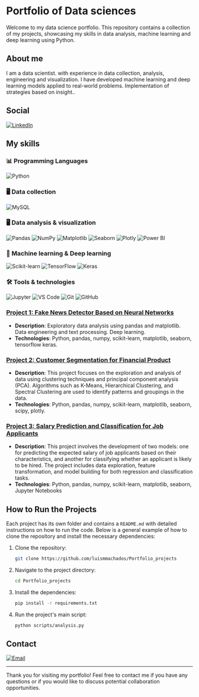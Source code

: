 # Portfolio of Data sciences

Welcome to my data science portfolio. This repository contains a collection of my projects, showcasing my skills in data analysis, machine learning and deep learning using Python.

## About me

I am a data scientist. with experience in data collection, analysis, engineering and visualization. I have developed machine learning and deep learning models applied to real-world problems. Implementation of strategies based on insight..

## Social

[![LinkedIn](https://img.shields.io/badge/LinkedIn-Connect-blue)](https://www.linkedin.com/in/luismmachados)

## My skills 


### 📊 Programming Languages
![Python](https://img.shields.io/badge/python-3670A0?style=for-the-badge&logo=python&logoColor=ffdd54)


### 🖥️ Data collection 
![MySQL](https://img.shields.io/badge/MySQL-4479A1?style=for-the-badge&logo=mysql&logoColor=white)


### 🖥️ Data analysis & visualization 
![Pandas](https://img.shields.io/badge/Pandas-150458?style=for-the-badge&logo=pandas)
![NumPy](https://img.shields.io/badge/NumPy-013243?style=for-the-badge&logo=numpy)
![Matplotlib](https://img.shields.io/badge/Matplotlib-11557C?style=for-the-badge&logo=matplotlib)
![Seaborn](https://img.shields.io/badge/Seaborn-2E77BC?style=for-the-badge&logo=python)
![Plotly](https://img.shields.io/badge/Plotly-3F4F75?style=for-the-badge&logo=plotly)
![Power BI](https://img.shields.io/badge/Power_BI-F2C811?style=for-the-badge&logo=power-bi&logoColor=white)


### 🤖 Machine learning & Deep learning 
![Scikit-learn](https://img.shields.io/badge/Scikit--learn-F7931E?style=for-the-badge&logo=scikit-learn&logoColor=white)
![TensorFlow](https://img.shields.io/badge/TensorFlow-FF6F00?style=for-the-badge&logo=tensorflow&logoColor=white)
![Keras](https://img.shields.io/badge/Keras-D00000?style=for-the-badge&logo=keras&logoColor=white)


### 🛠 Tools & technologies 
![Jupyter](https://img.shields.io/badge/Jupyter-F37626?style=for-the-badge&logo=jupyter&logoColor=white)
![VS Code](https://img.shields.io/badge/Visual_Studio_Code-0078d7?style=for-the-badge&logo=visual-studio-code&logoColor=white)
![Git](https://img.shields.io/badge/Git-F05032?style=for-the-badge&logo=git&logoColor=white)
![GitHub](https://img.shields.io/badge/GitHub-181717?style=for-the-badge&logo=github&logoColor=white)


### [Project 1: Fake News Detector Based on Neural Networks](https://github.com/luismmachados/Portfolio_project/tree/main/Projects/Project_01)
- **Description**: Exploratory data analysis using pandas and matplotlib. Data engineering and text processing. Deep learning.
- **Technologies**: Python, pandas, numpy, scikit-learn, matplotlib, seaborn, tensorflow keras.

### [Project 2: Customer Segmentation for Financial Product](https://github.com/luismmachados/Portfolio_project/tree/main/Projects/Project_02)
- **Description**: This project focuses on the exploration and analysis of data using clustering techniques and principal component analysis (PCA). Algorithms such as K-Means, Hierarchical Clustering, and Spectral Clustering are used to identify patterns and groupings in the data.
- **Technologies**: Python, pandas, numpy, scikit-learn, matplotlib, seaborn, scipy, plotly.

### [Project 3: Salary Prediction and Classification for Job Applicants](https://github.com/luismmachados/Portfolio_project/tree/main/Projects/Project_03)
- **Description**: This project involves the development of two models: one for predicting the expected salary of job applicants based on their characteristics, and another for classifying whether an applicant is likely to be hired. The project includes data exploration, feature transformation, and model building for both regression and classification tasks.
- **Technologies**: Python, pandas, numpy, scikit-learn, matplotlib, seaborn, Jupyter Notebooks


## How to Run the Projects

Each project has its own folder and contains a `README.md` with detailed instructions on how to run the code. Below is a general example of how to clone the repository and install the necessary dependencies:

1. Clone the repository:
    ```sh
    git clone https://github.com/luismmachados/Portfolio_projects
    ```

2. Navigate to the project directory:
    ```sh
    cd Portfolio_projects
    ```

3. Install the dependencies:
    ```sh
    pip install -r requirements.txt
    ```

4. Run the project's main script:
    ```sh
    python scripts/analysis.py
    ```

## Contact

[![Email](https://img.shields.io/badge/Email-luismanuel.mmachado%40gmail.com-red)](mailto:luismanuel.mmachado@gmail.com)

---

Thank you for visiting my portfolio! Feel free to contact me if you have any questions or if you would like to discuss potential collaboration opportunities.

